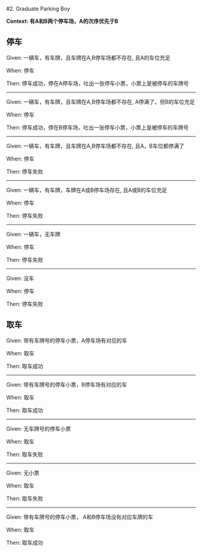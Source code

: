 #2. Graduate Parking Boy

**Context: 有A和B两个停车场，A的次序优先于B**

## 停车
Given: 一辆车，有车牌，且车牌在A,B停车场都不存在, 且A的车位充足

When: 停车

Then: 停车成功，停在A停车场，吐出一张停车小票，小票上是被停车的车牌号

---

Given: 一辆车，有车牌，且车牌在A,B停车场都不存在, A停满了，但B的车位充足

When: 停车

Then: 停车成功，停在B停车场，吐出一张停车小票，小票上是被停车的车牌号

---

Given: 一辆车，有车牌，且车牌在A,B停车场都不存在, 且A，B车位都停满了

When: 停车

Then: 停车失败

---

Given: 一辆车，有车牌，车牌在A或B停车场存在, 且A或B的车位充足

When: 停车

Then: 停车失败

---

Given: 一辆车，无车牌

When: 停车

Then: 停车失败

---


Given: 没车

When: 停车

Then: 停车失败



## 取车

Given: 带有车牌号的停车小票，A停车场有对应的车

When: 取车

Then: 取车成功

---

Given: 带有车牌号的停车小票，B停车场有对应的车

When: 取车

Then: 取车成功

---


Given: 无车牌号的停车小票

When: 取车

Then: 取车失败

---

Given: 无小票

When: 取车

Then: 取车失败

---


Given: 带有车牌号的停车小票， A和B停车场没有对应车牌的车

When: 取车

Then: 取车成功
